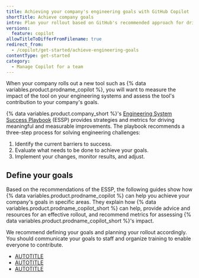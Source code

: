```yaml
---
title: Achieving your company's engineering goals with GitHub Copilot
shortTitle: Achieve company goals
intro: Plan your rollout based on GitHub's recommended approach for driving and measuring improvements.
versions:
  feature: copilot
allowTitleToDifferFromFilename: true
redirect_from:
  - /copilot/get-started/achieve-engineering-goals
contentType: get-started
category: 
  - Manage Copilot for a team
---
```


When your company rolls out a new tool such as {% data variables.product.prodname_copilot %}, you will want to measure the impact of the tool on your engineering systems and assess the tool's contribution to your company's goals.

{% data variables.product.company_short %}'s [Engineering System Success Playbook](https://resources.github.com/engineering-system-success-playbook/) (ESSP) provides strategies and metrics for driving meaningful and measurable improvements. The playbook recommends a three-step process for solving engineering challenges:

1. Identify the current barriers to success.
1. Evaluate what needs to be done to achieve your goals.
1. Implement your changes, monitor results, and adjust.

## Define your goals

Based on the recommendations of the ESSP, the following guides show how {% data variables.product.prodname_copilot %} can help you achieve your company's goals in specific areas. They explain how {% data variables.product.prodname_copilot_short %} can help, provide advice and resources for an effective rollout, and recommend metrics for assessing {% data variables.product.prodname_copilot_short %}'s impact.

We recommend defining your goals and planning your rollout accordingly. You should communicate your goals to staff and organize training to enable everyone to contribute.

* [AUTOTITLE](/copilot/tutorials/rolling-out-github-copilot-at-scale/driving-downstream-impact/increase-test-coverage)
* [AUTOTITLE](/copilot/tutorials/rolling-out-github-copilot-at-scale/driving-downstream-impact/accelerate-pull-requests)
* [AUTOTITLE](/copilot/tutorials/rolling-out-github-copilot-at-scale/driving-downstream-impact/reduce-security-debt)
